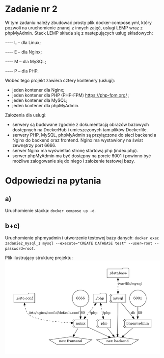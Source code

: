 # Zadanie nr 2

W tym zadaniu należy zbudować prosty plik docker-compose.yml, który
pozwoli na uruchomienie znanej z innych zajęć, uslugi LEMP wraz z phpMyAdmin. Stack
LEMP składa się z następujących usług składowych: 

---- L – dla Linux; 

---- E – dla Nginx; 

---- M – dla MySQL; 

---- P – dla PHP. 


Wobec tego projekt zawiera cztery kontenery (usługi): 
- jeden kontener dla Nginx; 
- jeden kontener dla PHP (PHP-FPM) https://php-fpm.org/ ; 
- jeden kontener dla MySQL; 
- jeden kontener dla phpMyAdmin. 

Założenia dla uslugi:
- serwery są budowane zgodnie z dokumentacją obrazów bazowych dostępnych na
DockerHub i umieszczonych tam plików Dockerfile.
- serwery PHP, MySQL, phpMyAdmin są przyłączone do sieci backend a Nginx do
backend oraz frontend. Nginx ma wystawiony na świat zewnętrzy port 6666.
- serwer Nginx ma wyświetlać stronę startową php (index.php).
- serwer phpMyAdmin ma być dostępny na porcie 6001 i powinno być możliwe
zalogowanie się do niego i założenie testowej bazy.

# Odpowiedzi na pytania
## a)
Uruchomienie stacka: `docker compose up -d`.

## b+c)
Uruchomienie phpmyadmin i utworzenie testowej bazy danych: `docker exec zadanie2_mysql_1 mysql --execute="CREATE DATABASE test" --user=root --password=root`.

Plik ilustrujący strukturę projektu: 
![docker-compose.yml](https://github.com/BezqyczekPL/BazaDanych/blob/main/docker-compose.png)
